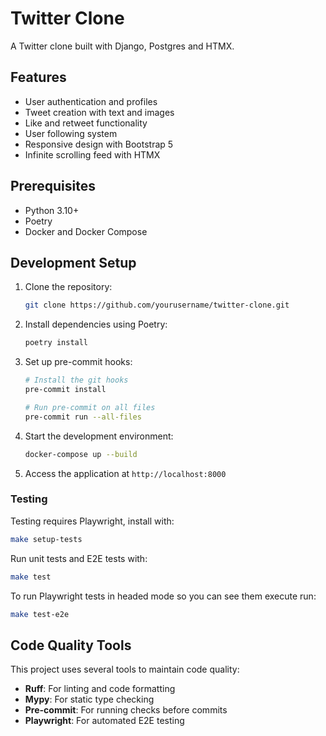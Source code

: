 # Twitter Clone

A Twitter clone built with Django, Postgres and HTMX.

## Features

- User authentication and profiles
- Tweet creation with text and images
- Like and retweet functionality
- User following system
- Responsive design with Bootstrap 5
- Infinite scrolling feed with HTMX

## Prerequisites

- Python 3.10+
- Poetry
- Docker and Docker Compose

## Development Setup

1. Clone the repository:
   ```bash
   git clone https://github.com/yourusername/twitter-clone.git
   ```

2. Install dependencies using Poetry:
   ```bash
   poetry install
   ```

3. Set up pre-commit hooks:
   ```bash
   # Install the git hooks
   pre-commit install

   # Run pre-commit on all files
   pre-commit run --all-files
   ```

4. Start the development environment:
   ```bash
   docker-compose up --build
   ```

5. Access the application at `http://localhost:8000`

### Testing

Testing requires Playwright, install with:
```bash
make setup-tests
```

Run unit tests and E2E tests with:
```bash
make test
```

To run Playwright tests in headed mode so you can see them execute run:
```bash
make test-e2e
```

## Code Quality Tools

This project uses several tools to maintain code quality:

- **Ruff**: For linting and code formatting
- **Mypy**: For static type checking
- **Pre-commit**: For running checks before commits
- **Playwright**: For automated E2E testing
